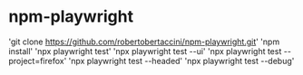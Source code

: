 # npm-playwright

'git clone https://github.com/robertobertaccini/npm-playwright.git'
'npm install'
'npx playwright test'
'npx playwright test --ui'
'npx playwright test --project=firefox' 
'npx playwright test --headed'
'npx playwright test --debug'
